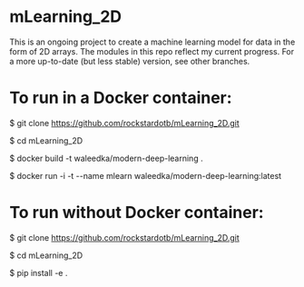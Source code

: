 # mLearning_2D
This is an ongoing project to create a machine learning model for data in the form of 2D arrays. The modules in
this repo reflect my current progress. For a more up-to-date (but less stable) version, see other branches.

# To run in a Docker container:
  $ git clone https://github.com/rockstardotb/mLearning_2D.git
  
  $ cd mLearning_2D
  
  $ docker build -t waleedka/modern-deep-learning .
  
  $ docker run -i -t --name mlearn waleedka/modern-deep-learning:latest
  
# To run without Docker container:
  $ git clone https://github.com/rockstardotb/mLearning_2D.git
  
  $ cd mLearning_2D
  
  $ pip install -e .
